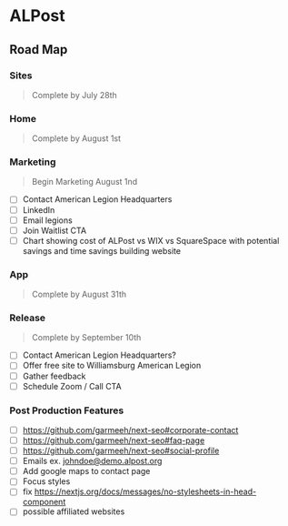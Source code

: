 # ALPost

## Road Map

### Sites

> Complete by July 28th

### Home

> Complete by August 1st

### Marketing

> Begin Marketing August 1nd

- [ ] Contact American Legion Headquarters
- [ ] LinkedIn
- [ ] Email legions
- [ ] Join Waitlist CTA
- [ ] Chart showing cost of ALPost vs WIX vs SquareSpace with potential savings and time savings building website

### App

> Complete by August 31th

### Release

> Complete by September 10th

- [ ] Contact American Legion Headquarters?
- [ ] Offer free site to Williamsburg American Legion
- [ ] Gather feedback
- [ ] Schedule Zoom / Call CTA

### Post Production Features

- [ ] https://github.com/garmeeh/next-seo#corporate-contact
- [ ] https://github.com/garmeeh/next-seo#faq-page
- [ ] https://github.com/garmeeh/next-seo#social-profile
- [ ] Emails ex. johndoe@demo.alpost.org
- [ ] Add google maps to contact page
- [ ] Focus styles
- [ ] fix https://nextjs.org/docs/messages/no-stylesheets-in-head-component
- [ ] possible affiliated websites
